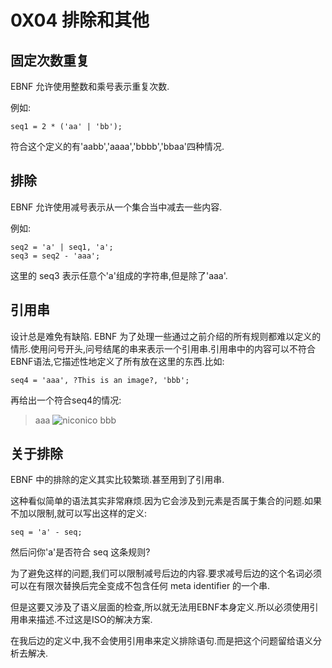 # 0X04 排除和其他

## 固定次数重复

EBNF 允许使用整数和乘号表示重复次数.

例如:

```EBNF
seq1 = 2 * ('aa' | 'bb');
```

符合这个定义的有'aabb','aaaa','bbbb','bbaa'四种情况.

## 排除

EBNF 允许使用减号表示从一个集合当中减去一些内容.

例如:

```EBNF
seq2 = 'a' | seq1, 'a';
seq3 = seq2 - 'aaa';
```

这里的 seq3 表示任意个'a'组成的字符串,但是除了'aaa'.

## 引用串

设计总是难免有缺陷. EBNF 为了处理一些通过之前介绍的所有规则都难以定义的情形.使用问号开头,问号结尾的串来表示一个引用串.引用串中的内容可以不符合EBNF语法,它描述性地定义了所有放在这里的东西.比如:

```EBNF
seq4 = 'aaa', ?This is an image?, 'bbb';
```

再给出一个符合seq4的情况:

>aaa
>![niconico][ref]
>bbb

## 关于排除

EBNF 中的排除的定义其实比较繁琐.甚至用到了引用串.

这种看似简单的语法其实非常麻烦.因为它会涉及到元素是否属于集合的问题.如果不加以限制,就可以写出这样的定义:

```EBNF
seq = 'a' - seq;
```

然后问你'a'是否符合 seq 这条规则?

为了避免这样的问题,我们可以限制减号后边的内容.要求减号后边的这个名词必须可以在有限次替换后完全变成不包含任何 meta identifier 的一个串.

但是这要又涉及了语义层面的检查,所以就无法用EBNF本身定义.所以必须使用引用串来描述.不过这是ISO的解决方案.

在我后边的定义中,我不会使用引用串来定义排除语句.而是把这个问题留给语义分析去解决.

[ref]:https://upload.wikimedia.org/wikipedia/commons/f/f9/Domestic_cat_in_Poland_in_his_new_hideout%2C_Silesian_Voivodeship._October_2023.jpg
